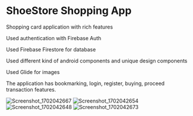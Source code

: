 # ShoeStore Shopping App
 Shopping card application with rich features
 
 Used authentication with Firebase Auth
 
 Used Firebase Firestore for database
 
 Used different kind of android components and unique design components
 
 Used Glide for images
 
 The application has bookmarking, login, register, buying, proceed transaction features.
 
![Screenshot_1702042667](https://github.com/yasinatagun/ShoeStore-Shopping-App/assets/4943407/79d6923a-f3dc-45fc-848f-9e1b30c3a306)
![Screenshot_1702042654](https://github.com/yasinatagun/ShoeStore-Shopping-App/assets/4943407/7c8be7fa-fa9c-4553-9733-2ccae81716d9)
![Screenshot_1702042648](https://github.com/yasinatagun/ShoeStore-Shopping-App/assets/4943407/d99c09d0-939f-4c58-9e1e-0d6a9cf245ea)
![Screenshot_1702042673](https://github.com/yasinatagun/ShoeStore-Shopping-App/assets/4943407/a8f96b7f-d5ff-498c-9e1b-e5b8577ddaba)
